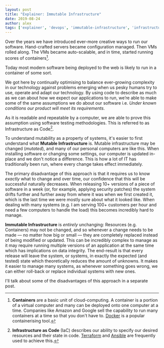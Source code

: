 ```yaml
---
layout: post
title: "Explainer: Immutable Infrastructure"
date: 2019-08-24
author: alex
tags: ['explainer', 'devops', 'immutable-infrastructure', 'infrastructure-as-code']
---
```


Over the years we have introduced ever-more creative ways to run our software. Hand-crafted servers became configuration managed. Then VMs rolled along. The VMs became auto-scalable, and in time, started running scores of containers[^1].

Today most modern software being deployed to the web is likely to run in a container of some sort.

We got here by continually optimising to balance ever-growing complexity in our technology against problems emerging when us pesky humans try to use, operate and adapt our technology.
By using code to describe as much as we can about how we expect our applications to run, we’re able to make some of the same assumptions we do about our software
i.e. _Under known conditions our product will meet its requirements_.

As it is readable and repeatable by a computer, we are able to prove this assumption using software testing methodologies. This is referred to as Infrastructure as Code[^2].

To understand mutability as a property of systems, it's easier to first understand what **Mutable Infrastructure** is.  Mutable infrastructure may be changed (_mutated_), and many of our personal computers are like this.  When installing software or changing some settings, our computer is updated in-place and we don't notice a difference.  This is how a lot of IT has traditionally been run, where every change takes effect immediately.

The primary disadvantage of this approach is that it requires us to know _exactly_ what to change and over time, our confidence that this will be successful naturally decreases.  When releasing 10+ versions of a piece of software in a week (or, for example, applying security patches) the system drifts further and further away from where it was when we first created it, which is the last time we were mostly sure about what it looked like.  When dealing with many systems (e.g. I am serving 100+ customers per hour and need a few computers to handle the load) this becomes incredibly hard to manage.

**Immutable Infrastructure** is _entirely_ unchanging: Resources (e.g. Containers) may not be changed, and so whenever a change needs to be made — no matter how big or small — they are completely replaced instead of being modified or updated. This can be incredibly complex to manage as it may require running multiple versions of an application at the same time which has implications on data integrity.
The end-result is that every release will leave the system, or systems, in exactly the expected (and tested) state which theoretically reduces the amount of unknowns. It makes it easier to manage many systems, as whenever something goes wrong, we can either roll-back or replace individual systems with new ones.

I'll talk about some of the disadvantages of this approach in a separate post.

[^1]: **Containers** are a basic unit of cloud-computing. A container is a portion of a virtual computer and many can be deployed onto one computer at a time. Companies like Amazon and Google sell the capability to run many containers at a time so that you don't have to. [Docker](https://www.docker.com) is a popular containerising tool.
[^2]: **Infrastructure as Code** (IaC) describes our ability to specify our desired resources and their state in code. [Terraform](https://www.terraform.io) and [Ansible](https://www.ansible.com) are frequently used to achieve this.
